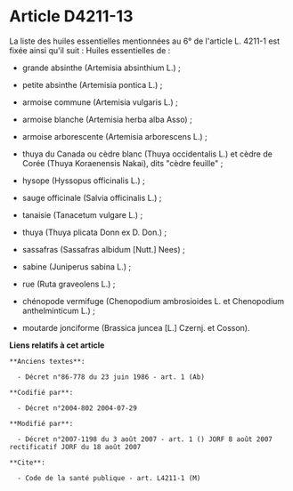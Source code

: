# Article D4211-13

La liste des huiles essentielles mentionnées au 6° de l'article L. 4211-1 est fixée ainsi qu'il suit : Huiles essentielles
de :

- grande absinthe (Artemisia absinthium L.) ;

- petite absinthe (Artemisia pontica L.) ;

- armoise commune (Artemisia vulgaris L.) ;

- armoise blanche (Artemisia herba alba Asso) ;

- armoise arborescente (Artemisia arborescens L.) ;

- thuya du Canada ou cèdre blanc (Thuya occidentalis L.) et cèdre de Corée (Thuya Koraenensis Nakai), dits "cèdre feuille" ;

- hysope (Hyssopus officinalis L.) ;

- sauge officinale (Salvia officinalis L.) ;

- tanaisie (Tanacetum vulgare L.) ;

- thuya (Thuya plicata Donn ex D. Don.) ;

- sassafras (Sassafras albidum [Nutt.] Nees) ;

- sabine (Juniperus sabina L.) ;

- rue (Ruta graveolens L.) ;

- chénopode vermifuge (Chenopodium ambrosioides L. et Chenopodium anthelminticum L.) ; 

- moutarde jonciforme (Brassica juncea [L.] Czernj. et Cosson).

**Liens relatifs à cet article**

	**Anciens textes**:

	  - Décret n°86-778 du 23 juin 1986 - art. 1 (Ab)

	**Codifié par**:

	  - Décret n°2004-802 2004-07-29

	**Modifié par**:

	  - Décret n°2007-1198 du 3 août 2007 - art. 1 () JORF 8 août 2007 rectificatif JORF du 18 août 2007

	**Cite**:

	  - Code de la santé publique - art. L4211-1 (M)
